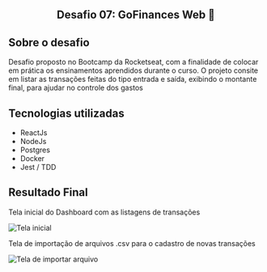<h2 align="center">
  Desafio 07: GoFinances Web 💜
</h2>

<h2>Sobre o desafio</h2>
<p>Desafio proposto no Bootcamp da Rocketseat, com a finalidade de colocar em prática os ensinamentos aprendidos durante o curso. O projeto consite em listar as transações feitas do tipo entrada e saída, exibindo o montante final, para ajudar no controle dos gastos</p>

<h2>Tecnologias utilizadas</h2>
<ul>
  <li>ReactJs</li>
  <li>NodeJs</li>
  <li>Postgres</li>
  <li>Docker</li>
  <li>Jest / TDD</li>
</ul>

<h2>Resultado Final</h2>
<p>Tela inicial do Dashboard com as listagens de transações</p>
<img src="https://user-images.githubusercontent.com/45109055/80922960-e4969880-8d56-11ea-8917-681d8a4d9345.png" alt="Tela inicial"/>

<p>Tela de importação de arquivos .csv para o cadastro de novas transações</p>
<img src="https://user-images.githubusercontent.com/45109055/80922666-fecf7700-8d54-11ea-9a20-db1215b0535d.png" alt="Tela de importar arquivo"/>

